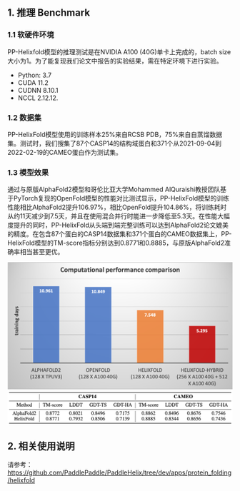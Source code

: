 ## 1. 推理 Benchmark

### 1.1 软硬件环境
PP-Helixfold模型的推理测试是在NVIDIA A100 (40G)单卡上完成的，batch size大小为1。为了能复现我们论文中报告的实验结果，需在特定环境下进行实验。

* Python: 3.7
* CUDA 11.2
* CUDNN 8.10.1
* NCCL 2.12.12.

### 1.2 数据集
PP-HelixFold模型使用的训练样本25%来自RCSB PDB，75%来自自蒸馏数据集。测试时，我们搜集了87个CASP14的结构域蛋白和371个从2021-09-04到2022-02-19的CAMEO蛋白作为测试集。

### 1.3 模型效果
通过与原版AlphaFold2模型和哥伦比亚大学Mohammed AlQuraishi教授团队基于PyTorch复现的OpenFold模型的性能对比测试显示，PP-HelixFold模型的训练性能相比AlphaFold2提升106.97%，相比OpenFold提升104.86%，将训练耗时从约11天减少到7.5天，并且在使用混合并行时能进一步降低至5.3天。在性能大幅度提升的同时，PP-HelixFold从头端到端完整训练可以达到AlphaFold2论文媲美的精度。在包含87个蛋白的CASP14数据集和371个蛋白的CAMEO数据集上，PP-HelixFold模型的TM-score指标分别达到0.8771和0.8885，与原版AlphaFold2准确率相当甚至更优。

![](https://github.com/PaddlePaddle/PaddleHelix/blob/dev/.github/HelixFold_computational_performance.png)
![](https://github.com/PaddlePaddle/PaddleHelix/blob/dev/.github/HelixFold_accuracy.png)


## 2. 相关使用说明
请参考：https://github.com/PaddlePaddle/PaddleHelix/tree/dev/apps/protein_folding/helixfold
